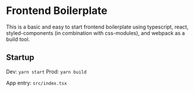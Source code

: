 # Frontend Boilerplate

This is a basic and easy to start frontend boilerplate using typescript, react, styled-components (in combination with css-modules), and webpack as a build tool.

## Startup

Dev: `yarn start`
Prod: `yarn build`

App entry: `src/index.tsx`


